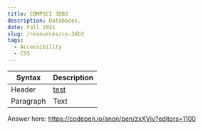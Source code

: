 ```yaml
---
title: COMPSCI 3DB3
description: Databases.
date: Fall 2021
slug: /resources/cs-3db3
tags:
  - Accessibility
  - CSS
---
```


| Syntax    | Description                                   |
| --------- | --------------------------------------------- |
| Header    | <a href=/ aria-label="External Link">test</a> |
| Paragraph | Text                                          |

Answer here: https://codepen.io/anon/pen/zxXVjv?editors=1100
